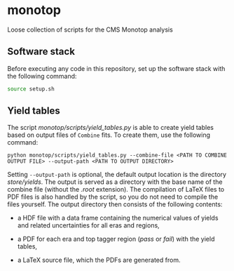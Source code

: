 # monotop

Loose collection of scripts for the CMS Monotop analysis

## Software stack

Before executing any code in this repository, set up the software stack with the following command:

```bash
source setup.sh
```

## Yield tables

The script *monotop/scripts/yield_tables.py* is able to create yield tables based on output files of `Combine` fits. To create them, use the following command:

```
python monotop/scripts/yield_tables.py --combine-file <PATH TO COMBINE OUTPUT FILE> --output-path <PATH TO OUTPUT DIRECTORY>
```

Setting `--output-path` is optional, the default output location is the directory *store/yields*. The output is served as a directory with the base name of the combine file (without the *.root* extension). The compilation of LaTeX files to PDF files is also handled by the script, so you do not need to compile the files yourself. The output directory then consists of the following contents:

- a HDF file with a data frame containing the numerical values of yields and related uncertainties for all eras and regions,

- a PDF for each era and top tagger region (*pass* or *fail*) with the yield tables,

- a LaTeX source file, which the PDFs are generated from.
